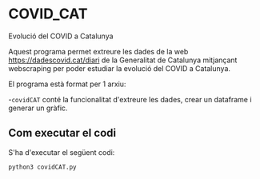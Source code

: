 # COVID_CAT
Evolució del COVID a Catalunya


Aquest programa permet extreure les dades de la web https://dadescovid.cat/diari de la Generalitat de Catalunya mitjançant webscraping per poder estudiar la evolució del COVID a Catalunya.

El programa està format per 1 arxiu:

-`covidCAT` conté la funcionalitat d'extreure les dades, crear un dataframe i generar un gràfic.

## Com executar el codi

S'ha d'executar el següent codi:

```
python3 covidCAT.py
```

